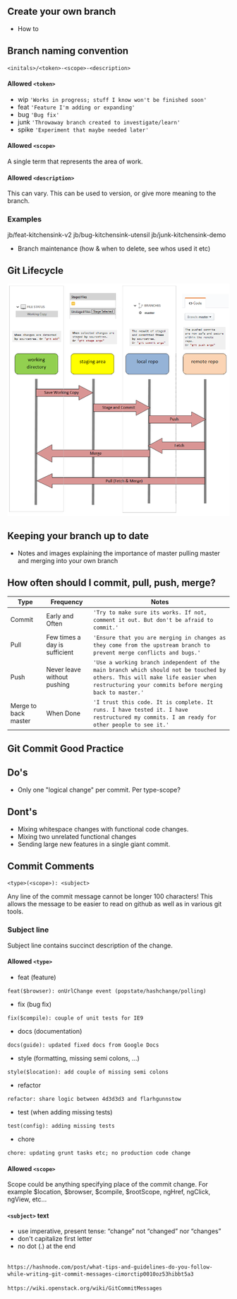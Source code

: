 
Create your own branch
----------------------------

* How to

Branch naming convention
----------------------------
```
<initals>/<token>-<scope>-<description> 
```

#### Allowed `<token>`
* wip `'Works in progress; stuff I know won't be finished soon'`
* feat `'Feature I'm adding or expanding'`
* bug `'Bug fix'`
* junk `'Throwaway branch created to investigate/learn'`
* spike `'Experiment that maybe needed later'`

#### Allowed `<scope>`
A single term that represents the area of work.

#### Allowed `<description>`
This can vary. This can be used to version, or give more meaning to the branch.

### Examples  

jb/feat-kitchensink-v2
jb/bug-kitchensink-utensil
jb/junk-kitchensink-demo

* Branch maintenance (how & when to delete, see whos used it etc)


Git Lifecycle
----------------------------

![Alt text](readme/images/lifecycle.png?raw=true "Git Life Cycle")

Keeping your branch up to date
----------------------------

* Notes and images explaining the importance of master pulling master and merging into your own branch

How often should I commit, pull, push, merge?
----------------------------

| Type             | Frequency                         | Notes              |
 ----------------- | --------------------------------- | ------------------
| Commit           | Early and Often               | `'Try to make sure its works. If not, comment it out. But don't be afraid to commit.'` |
| Pull             | Few times a day is sufficient | `'Ensure that you are merging in changes as they come from the upstream branch to prevent merge conflicts and bugs.'` |
| Push             | Never leave without pushing     | `'Use a working branch independent of the main branch which should not be touched by others. This will make life easier when restructuring your commits before merging back to master.'` |
| Merge to back master  | When Done     | `'I trust this code. It is complete. It runs. I have tested it. I have restructured my commits. I am ready for other people to see it.'` |


Git Commit Good Practice
----------------------------

## Do's

* Only one "logical change" per commit. Per type-scope?

## Dont's

* Mixing whitespace changes with functional code changes.
* Mixing two unrelated functional changes
* Sending large new features in a single giant commit.

Commit Comments
----------------------------
```
<type>(<scope>): <subject>
```

Any line of the commit message cannot be longer 100 characters! This allows the message to be easier to read on github as well as in various git tools.

### Subject line        
Subject line contains succinct description of the change.

#### Allowed `<type>`
* feat (feature)
```
feat($browser): onUrlChange event (popstate/hashchange/polling)
```
* fix (bug fix)
```
fix($compile): couple of unit tests for IE9
```
* docs (documentation)
```
docs(guide): updated fixed docs from Google Docs
```
* style (formatting, missing semi colons, …)
```
style($location): add couple of missing semi colons
```
* refactor
```
refactor: share logic between 4d3d3d3 and flarhgunnstow
```
* test (when adding missing tests)
```
test(config): adding missing tests
```
* chore
```
chore: updating grunt tasks etc; no production code change
```

#### Allowed `<scope>`
Scope could be anything specifying place of the commit change. For example $location, $browser, $compile, $rootScope, ngHref, ngClick, ngView, etc...

#### `<subject>` text
* use imperative, present tense: “change” not “changed” nor “changes”
* don't capitalize first letter
* no dot (.) at the end


```

https://hashnode.com/post/what-tips-and-guidelines-do-you-follow-while-writing-git-commit-messages-cimorctip0010oz53hibbt5a3

https://wiki.openstack.org/wiki/GitCommitMessages

